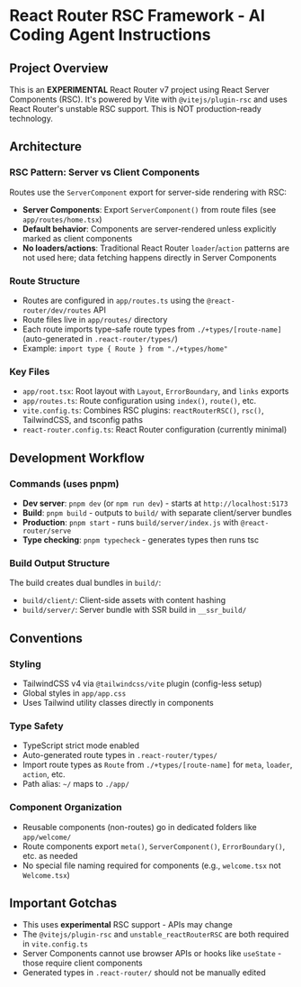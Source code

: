 # React Router RSC Framework - AI Coding Agent Instructions

## Project Overview
This is an **EXPERIMENTAL** React Router v7 project using React Server Components (RSC). It's powered by Vite with `@vitejs/plugin-rsc` and uses React Router's unstable RSC support. This is NOT production-ready technology.

## Architecture

### RSC Pattern: Server vs Client Components
Routes use the `ServerComponent` export for server-side rendering with RSC:
- **Server Components**: Export `ServerComponent()` from route files (see `app/routes/home.tsx`)
- **Default behavior**: Components are server-rendered unless explicitly marked as client components
- **No loaders/actions**: Traditional React Router `loader`/`action` patterns are not used here; data fetching happens directly in Server Components

### Route Structure
- Routes are configured in `app/routes.ts` using the `@react-router/dev/routes` API
- Route files live in `app/routes/` directory
- Each route imports type-safe route types from `./+types/[route-name]` (auto-generated in `.react-router/types/`)
- Example: `import type { Route } from "./+types/home"`

### Key Files
- `app/root.tsx`: Root layout with `Layout`, `ErrorBoundary`, and `links` exports
- `app/routes.ts`: Route configuration using `index()`, `route()`, etc.
- `vite.config.ts`: Combines RSC plugins: `reactRouterRSC()`, `rsc()`, TailwindCSS, and tsconfig paths
- `react-router.config.ts`: React Router configuration (currently minimal)

## Development Workflow

### Commands (uses pnpm)
- **Dev server**: `pnpm dev` (or `npm run dev`) - starts at `http://localhost:5173`
- **Build**: `pnpm build` - outputs to `build/` with separate client/server bundles
- **Production**: `pnpm start` - runs `build/server/index.js` with `@react-router/serve`
- **Type checking**: `pnpm typecheck` - generates types then runs tsc

### Build Output Structure
The build creates dual bundles in `build/`:
- `build/client/`: Client-side assets with content hashing
- `build/server/`: Server bundle with SSR build in `__ssr_build/`

## Conventions

### Styling
- TailwindCSS v4 via `@tailwindcss/vite` plugin (config-less setup)
- Global styles in `app/app.css`
- Uses Tailwind utility classes directly in components

### Type Safety
- TypeScript strict mode enabled
- Auto-generated route types in `.react-router/types/`
- Import route types as `Route` from `./+types/[route-name]` for `meta`, `loader`, `action`, etc.
- Path alias: `~/` maps to `./app/`

### Component Organization
- Reusable components (non-routes) go in dedicated folders like `app/welcome/`
- Route components export `meta()`, `ServerComponent()`, `ErrorBoundary()`, etc. as needed
- No special file naming required for components (e.g., `welcome.tsx` not `Welcome.tsx`)

## Important Gotchas
- This uses **experimental** RSC support - APIs may change
- The `@vitejs/plugin-rsc` and `unstable_reactRouterRSC` are both required in `vite.config.ts`
- Server Components cannot use browser APIs or hooks like `useState` - those require client components
- Generated types in `.react-router/` should not be manually edited

